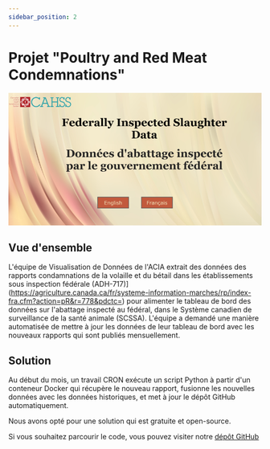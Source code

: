 ```yaml
---
sidebar_position: 2
---
```

# Projet "Poultry and Red Meat Condemnations"

![texte alternatif](CAHSS_Dashboard.png)

## Vue d'ensemble

L'équipe de Visualisation de Données de l'ACIA extrait des données des rapports
condamnations de la volaille et du bétail dans les établissements sous inspection fédérale
(ADH-717)](https://agriculture.canada.ca/fr/systeme-information-marches/rp/index-fra.cfm?action=pR&r=778&pdctc=)
pour alimenter le tableau de bord des données sur l'abattage inspecté au
fédéral, dans le Système canadien de surveillance de la santé animale (SCSSA).
L'équipe a demandé une manière automatisée de mettre à jour les données de leur
tableau de bord avec les nouveaux rapports qui sont publiés mensuellement.

## Solution

Au début du mois, un travail CRON exécute un script Python à partir d'un
conteneur Docker qui récupère le nouveau rapport, fusionne les nouvelles données
avec les données historiques, et met à jour le dépôt GitHub automatiquement.

Nous avons opté pour une solution qui est gratuite et open-source.

Si vous souhaitez parcourir le code, vous pouvez visiter notre [dépôt
GitHub](https://github.com/ai-cfia/PoultryRedMeatCond)
